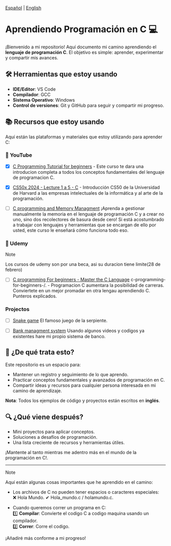 [Español](README-es.md) | [English](README.md)
# Aprendiendo Programación en C 💻

¡Bienvenido a mi repositorio! Aquí documento mi camino aprendiendo el **lenguaje de programación C**. El objetivo es simple: aprender, experimentar y compartir mis avances.

## 🛠️ Herramientas que estoy usando

- **IDE/Editor**: VS Code
- **Compilador**: GCC
- **Sistema Operativo**: Windows
- **Control de versiones**: Git y GitHub para seguir y compartir mi progreso.

## 📚 Recursos que estoy usando

Aquí están las plataformas y materiales que estoy utilizando para aprender C:

### 🎥 YouTube

- [x] [C Programming Tutorial for beginners](https://www.youtube.com/watch?v=KJgsSFOSQv0&ab_channel=freeCodeCamp.org) - Este curso te dara una introducion completa a todos los conceptos fundamentales del lenguaje de programacion C.

- [x] [CS50x 2024 - Lecture 1 a 5 - C](https://www.youtube.com/watch?v=cwtpLIWylAw&t=1233s&ab_channel=CS50) - Introducción CS50 de la Universidad de Harvard a las empresas intelectuales de la informática y al arte de la programación.

- [ ] [C programming and Memory Managment](https://youtu.be/rJrd2QMVbGM?si=mdqOehm_f8hkgadX) 
  ¡Aprenda a gestionar manualmente la memoria en el lenguaje de programación C y a crear no uno, sino dos recolectores de basura desde cero! Si está acostumbrado a trabajar con lenguajes y herramientas que se encargan de ello por usted, este curso le enseñará cómo funciona todo eso.

### 📘 Udemy
> [!NOTE]
> Los cursos de udemy son por una beca, asi su duracion tiene limite(28 de febrero)

- [ ] [C programming For beginners - Master the C Language](https://www.udemy.com/course/c-programming-for-beginners-/?couponCode=ST18MT12125AROW) c-programming-for-beginners-/. - Programacion C aumentara la posibilidad de carreras. Conviertete en un mejor promadar en otra lengau aprendiendo C. Punteros explicados.

### Projectos

- [ ] [Snake game](https://www.youtube.com/watch?v=ShlJel8gOeU&ab_channel=CompleteCodingbyPrashantSir)
  El famoso juego de la serpiente.

- [ ] [Bank managment system](https://www.geeksforgeeks.org/bank-account-system-in-c-using-file-handling/)
  Usando algunos videos y codigos ya existentes hare mi propio sistema de banco.

## 📝 ¿De qué trata esto?

Este repositorio es un espacio para:
- Mantener un registro y seguimiento de lo que aprendo.
- Practicar conceptos fundamentales y avanzados de programación en C.
- Compartir ideas y recursos para cualquier persona interesada en mi camino de aprendizaje.

**Nota**: Todos los ejemplos de código y proyectos están escritos en **inglés**.

## 🔍 ¿Qué viene después?

- Mini proyectos para aplicar conceptos.
- Soluciones a desafíos de programación.
- Una lista creciente de recursos y herramientas útiles.

¡Mantente al tanto mientras me adentro más en el mundo de la programación en C!.

---

> [!NOTE]
> Aquí están algunas cosas importantes que he aprendido en el camino:

- Los archivos de C no pueden tener espacios o caracteres especiales:  
  ❌ Hola Mundo.
  ✔ Hola_mundo.c / holamundo.c.

- Cuando queremos correr un programa en C:</br>
  1️⃣ **Compilar**: Convierte el codigo C a codigo maquina usando un compilador.</br> 
  2️⃣ **Correr**: Corre el codigo.

¡Añadiré más conforme a mi progreso!